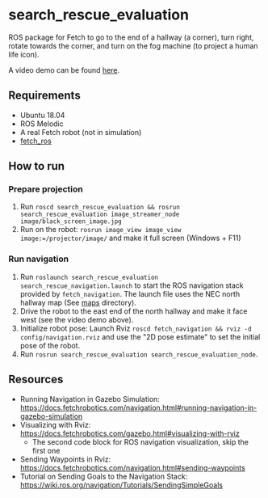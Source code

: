 # search_rescue_evaluation

ROS package for Fetch to go to the end of a hallway (a corner), turn right, rotate towards the corner, and turn on the fog machine (to project a human life icon).

A video demo can be found [here](https://github.com/TheRARELab/fog-screen-device-ros/issues/3#issuecomment-2292415721).

## Requirements

- Ubuntu 18.04 
- ROS Melodic
- A real Fetch robot (not in simulation)
- [fetch_ros](https://github.com/ZebraDevs/fetch_ros/)

## How to run

### Prepare projection

1. Run `roscd search_rescue_evaluation && rosrun search_rescue_evaluation image_streamer_node image/black_screen_image.jpg`
2. Run on the robot: `rosrun image_view image_view image:=/projector/image/` and make it full screen (Windows + F11)

### Run navigation

1. Run `roslaunch search_rescue_evaluation search_rescue_navigation.launch` to start the ROS navigation stack provided by `fetch_navigation`. The launch file uses the NEC north hallway map (See [maps](maps) directory).
2. Drive the robot to the east end of the north hallway and make it face west (see the video demo above).
3. Initialize robot pose: Launch Rviz `roscd fetch_navigation && rviz -d config/navigation.rviz` and use the "2D pose estimate" to set the initial pose of the robot.
4. Run `rosrun search_rescue_evaluation search_rescue_evaluation_node`.

## Resources

- Running Navigation in Gazebo Simulation: https://docs.fetchrobotics.com/navigation.html#running-navigation-in-gazebo-simulation
- Visualizing with Rviz: https://docs.fetchrobotics.com/gazebo.html#visualizing-with-rviz
  - The second code block for ROS navigation visualization, skip the first one
- Sending Waypoints in Rviz: https://docs.fetchrobotics.com/navigation.html#sending-waypoints
- Tutorial on Sending Goals to the Navigation Stack: https://wiki.ros.org/navigation/Tutorials/SendingSimpleGoals

